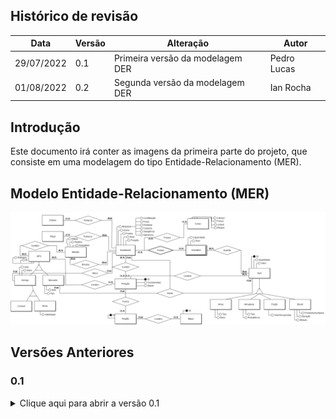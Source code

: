 ## Histórico de revisão

  |Data|Versão|Alteração|Autor| 
  |----|------|---------|-----|
  |29/07/2022|0.1|Primeira versão da modelagem DER |Pedro Lucas|
  |01/08/2022|0.2|Segunda versão da modelagem DER |Ian Rocha|
 
## Introdução

Este documento irá conter as imagens da primeira parte do projeto, que consiste em uma modelagem do tipo Entidade-Relacionamento (MER).

## Modelo Entidade-Relacionamento (MER)

![0.2](../images/DER02.jpg)

## Versões Anteriores

### 0.1
<details>
<summary>Clique aqui para abrir a versão 0.1</summary>

![Bancos1MER drawio](https://user-images.githubusercontent.com/85000470/177055461-23912430-b373-428c-b552-4472a2f742f3.png)

</details>